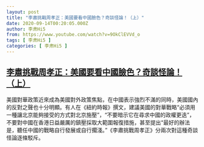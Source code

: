 ```yaml
---
layout: post
title: "李肅挑戰周孝正：美國要看中國臉色？奇談怪論！（上）"
date: 2020-09-14T00:20:05.000Z
author: 李肃Hi5
from: https://www.youtube.com/watch?v=9OkClEVVd_o
tags: [ 李肃Hi5 ]
categories: [ 李肃Hi5 ]
---
```

<!--1600042805000-->
[李肅挑戰周孝正：美國要看中國臉色？奇談怪論！（上）](https://www.youtube.com/watch?v=9OkClEVVd_o)
------

<div>
美國對華政策近來成為美國對外政策焦點，在中國表示強烈不滿的同時，美國國內的反對之聲也十分明顯。有人在《紐約時報》撰文，建議美國的對華戰略“必須用一種讓北京能夠接受的方式對北京施壓”，“不要暗示它在尋求中國的政權更迭”，不要對中國在香港日益嚴厲的鎮壓採取大範圍報復措施，甚至提出“最好的辦法是，聽任中國的戰略自行發展或自行擱淺。”《李肅挑戰周孝正》分兩次對這種奇談怪論逐條駁斥。
</div>
